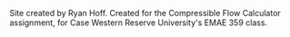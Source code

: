 Site created by Ryan Hoff. Created for the Compressible Flow Calculator assignment, for Case Western Reserve University's EMAE 359 class.
